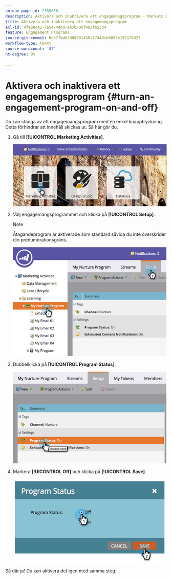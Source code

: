 ```yaml
---
unique-page-id: 2359856
description: Aktivera och inaktivera ett engagemangsprogram - Marketo Docs - produktdokumentation
title: Aktivera och inaktivera ett engagemangsprogram
exl-id: 4fe68ca1-7a54-44b0-ab3b-06f482f65304
feature: Engagement Programs
source-git-commit: 0d37fbdb7d08901458c1744dc68893e155176327
workflow-type: tm+mt
source-wordcount: '87'
ht-degree: 0%

---
```


# Aktivera och inaktivera ett engagemangsprogram {#turn-an-engagement-program-on-and-off}

Du kan stänga av ett engagemangsprogram med en enkel knapptryckning. Detta förhindrar att innehåll skickas ut. Så här gör du.

1. Gå till **[!UICONTROL Marketing Activities]**.

   ![](assets/login-marketing-activities.png)

1. Välj engagemangsprogrammet och klicka på **[!UICONTROL Setup]**.

   >[!NOTE]
   >
   >Åtagandeprogram är aktiverade som standard såvida du inte överskrider din prenumerationsgräns.

   ![](assets/image2014-9-15-17-3a14-3a56.png)

1. Dubbelklicka på **[!UICONTROL Program Status]**.

   ![](assets/image2014-9-15-17-3a14-3a59.png)

1. Markera **[!UICONTROL Off]** och klicka på **[!UICONTROL Save]**.

   ![](assets/image2014-9-15-17-3a15-3a2.png)

Så där ja! Du kan aktivera det igen med samma steg.
